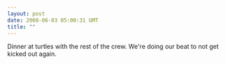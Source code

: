 ```yaml
---
layout: post
date: 2008-06-03 05:00:31 GMT
title: ""
---
```

Dinner at turtles with the rest of the crew. We're doing our beat to not get kicked out again.